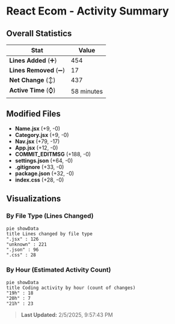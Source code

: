 # React Ecom - Activity Summary 

## Overall Statistics

| Stat                   | Value                                                             |
| ---------------------- | ----------------------------------------------------------------- |
| **Lines Added** (➕)   | 454                                          |
| **Lines Removed** (➖) | 17                                        |
| **Net Change** (↕)    | 437                |
| **Active Time** (⌚)   | 58 minutes |


## Modified Files
- **Name.jsx** (+9, -0)
- **Category.jsx** (+9, -0)
- **Nav.jsx** (+79, -17)
- **App.jsx** (+12, -0)
- **COMMIT_EDITMSG** (+188, -0)
- **settings.json** (+64, -0)
- **.gitignore** (+33, -0)
- **package.json** (+32, -0)
- **index.css** (+28, -0)

## Visualizations

### By File Type (Lines Changed)

```mermaid
pie showData
title Lines changed by file type
".jsx" : 126
"unknown" : 221
".json" : 96
".css" : 28
```

### By Hour (Estimated Activity Count)

```mermaid
pie showData
title Coding activity by hour (count of changes)
"19h" : 18
"20h" : 7
"21h" : 23
```


> **Last Updated:** 2/5/2025, 9:57:43 PM